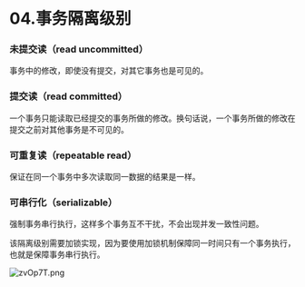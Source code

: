 # 04.事务隔离级别

### 未提交读（read uncommitted）

事务中的修改，即使没有提交，对其它事务也是可见的。

### 提交读（read committed）

一个事务只能读取已经提交的事务所做的修改。换句话说，一个事务所做的修改在提交之前对其他事务是不可见的。

### 可重复读（repeatable read）

保证在同一个事务中多次读取同一数据的结果是一样。

### 可串行化（serializable）

强制事务串行执行，这样多个事务互不干扰，不会出现并发一致性问题。

该隔离级别需要加锁实现，因为要使用加锁机制保障同一时间只有一个事务执行，也就是保障事务串行执行。

![zvOp7T.png](https://s1.ax1x.com/2022/12/25/zvOp7T.png)

